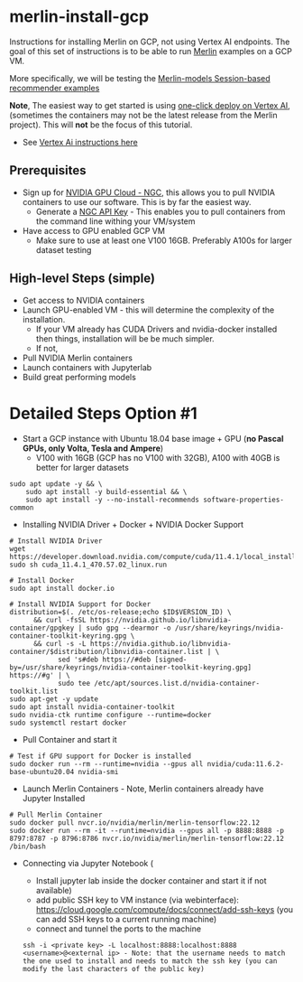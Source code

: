 # merlin-install-gcp

Instructions for installing Merlin on GCP, not using Vertex AI endpoints. The goal of this set of instructions is to be able to run [Merlin](https://github.com/NVIDIA-Merlin/Merlin) examples on a GCP VM.

More specifically, we will be testing the [Merlin-models Session-based recommender examples](https://github.com/NVIDIA-Merlin/models/blob/main/examples/usecases/transformers-next-item-prediction.ipynb) 

**Note**, The easiest way to get started is using [one-click deploy on Vertex AI](https://catalog.ngc.nvidia.com/orgs/nvidia/collections/vertexaiworkbench), (sometimes the containers may not be the latest release from the Merlin project). This will **not** be the focus of this tutorial.
- See [Vertex Ai instructions here](https://github.com/GoogleCloudPlatform/nvidia-merlin-on-vertex-ai)

## Prerequisites

- Sign up for [NVIDIA GPU Cloud - NGC](https://catalog.ngc.nvidia.com/), this allows you to pull NVIDIA containers to use our software. This is by far the easiest way. 
  - Generate a [NGC API Key](https://docs.nvidia.com/ngc/ngc-overview/index.html#generating-api-key) - This enables you to pull containers from the command line withing your VM/system
- Have access to GPU enabled GCP VM
  - Make sure to use at least one V100 16GB. Preferably A100s for larger dataset testing

## High-level Steps (simple)
- Get access to NVIDIA containers
- Launch GPU-enabled VM - this will determine the complexity of the installation. 
  - If your VM already has CUDA Drivers and nvidia-docker installed then things, installation will be be much simpler. 
  - If not, 
- Pull NVIDIA Merlin containers
- Launch containers with Jupyterlab
- Build great performing models

# Detailed Steps Option #1
- Start a GCP instance with Ubuntu 18.04 base image + GPU (**no Pascal GPUs, only Volta, Tesla and Ampere**)
  - V100 with 16GB (GCP has no V100 with 32GB), A100 with 40GB is better for larger datasets

```
sudo apt update -y && \
    sudo apt install -y build-essential && \
    sudo apt install -y --no-install-recommends software-properties-common
```

- Installing NVIDIA Driver + Docker + NVIDIA Docker Support
```
# Install NVIDIA Driver
wget https://developer.download.nvidia.com/compute/cuda/11.4.1/local_installers/cuda_11.4.1_470.57.02_linux.run
sudo sh cuda_11.4.1_470.57.02_linux.run

# Install Docker
sudo apt install docker.io

# Install NVIDIA Support for Docker
distribution=$(. /etc/os-release;echo $ID$VERSION_ID) \
      && curl -fsSL https://nvidia.github.io/libnvidia-container/gpgkey | sudo gpg --dearmor -o /usr/share/keyrings/nvidia-container-toolkit-keyring.gpg \
      && curl -s -L https://nvidia.github.io/libnvidia-container/$distribution/libnvidia-container.list | \
            sed 's#deb https://#deb [signed-by=/usr/share/keyrings/nvidia-container-toolkit-keyring.gpg] https://#g' | \
            sudo tee /etc/apt/sources.list.d/nvidia-container-toolkit.list
sudo apt-get -y update
sudo apt install nvidia-container-toolkit
sudo nvidia-ctk runtime configure --runtime=docker
sudo systemctl restart docker
```

- Pull Container and start it
```
# Test if GPU support for Docker is installed
sudo docker run --rm --runtime=nvidia --gpus all nvidia/cuda:11.6.2-base-ubuntu20.04 nvidia-smi
```

- Launch Merlin Containers - Note, Merlin containers already have Jupyter Installed
```
# Pull Merlin Container
sudo docker pull nvcr.io/nvidia/merlin/merlin-tensorflow:22.12
sudo docker run --rm -it --runtime=nvidia --gpus all -p 8888:8888 -p 8797:8787 -p 8796:8786 nvcr.io/nvidia/merlin/merlin-tensorflow:22.12 /bin/bash
```
- Connecting via Jupyter Notebook (
  - Install jupyter lab inside the docker container and start it if not available) 
  - add public SSH key to VM instance (via webinterface): https://cloud.google.com/compute/docs/connect/add-ssh-keys (you can add SSH keys to a current running machine)
  - connect and tunnel the ports to the machine 
  
  ```
  ssh -i <private key> -L localhost:8888:localhost:8888 <username>@<external ip> - Note: that the username needs to match the one used to install and needs to match the ssh key (you can modify the last characters of the public key)
  ```


